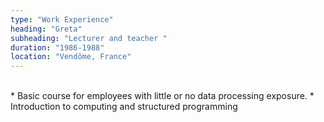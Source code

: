 ```yaml
---
type: "Work Experience"
heading: "Greta"
subheading: "Lecturer and teacher "
duration: "1986-1988"
location: "Vendôme, France"
---
```

<br>
* Basic course for employees with little or no data processing exposure.
* Introduction to computing and structured programming